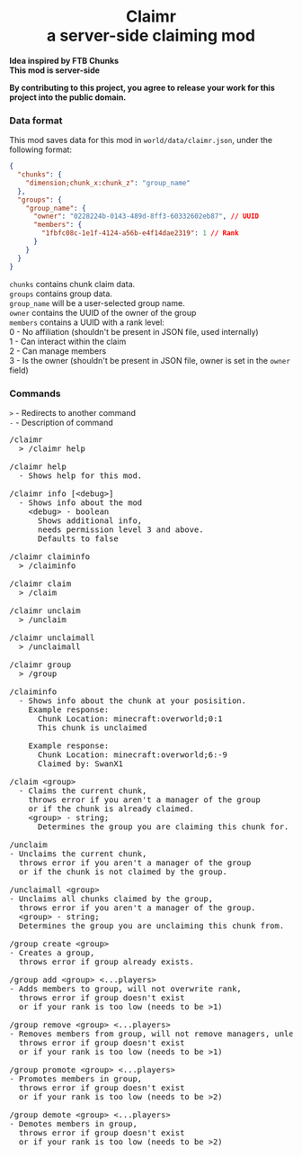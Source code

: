 <h1 align="center">Claimr<br>a server-side claiming mod</h1>

**Idea inspired by FTB Chunks**<br>
**This mod is server-side**

**By contributing to this project, you agree to release your work for this project into the public domain.**

### Data format
This mod saves data for this mod in `world/data/claimr.json`, under the following format:

```json
{
  "chunks": {
    "dimension;chunk_x:chunk_z": "group_name"
  },
  "groups": {
    "group_name": {
      "owner": "0228224b-0143-489d-8ff3-60332602eb87", // UUID
      "members": {
        "1fbfc08c-1e1f-4124-a56b-e4f14dae2319": 1 // Rank
      }
    }
  }
}
```

<code>chunks</code> contains chunk claim data.<br>
<code>groups</code> contains group data.<br>
<code>group_name</code> will be a user-selected group name.<br>
<code>owner</code> contains the UUID of the owner of the group<br>
<code>members</code> contains a UUID with a rank level:<br>
  0 - No affiliation (shouldn't be present in JSON file, used internally)<br>
  1 - Can interact within the claim<br>
  2 - Can manage members<br>
  3 - Is the owner (shouldn't be present in JSON file, owner is set in the <code>owner</code> field)<br>

### Commands

<code>&gt;</code> - Redirects to another command<br>
<code>-</code> - Description of command

<pre>
/claimr
  > /claimr help

/claimr help
  - Shows help for this mod.

/claimr info [&lt;debug&gt;]
  - Shows info about the mod
    &lt;debug&gt; - boolean
      Shows additional info,
      needs permission level 3 and above.
      Defaults to false

/claimr claiminfo
  &gt; /claiminfo

/claimr claim
  &gt; /claim

/claimr unclaim
  &gt; /unclaim

/claimr unclaimall
  &gt; /unclaimall

/claimr group
  &gt; /group

/claiminfo             
  - Shows info about the chunk at your posisition.
    Example response:
      Chunk Location: minecraft:overworld;0:1
      This chunk is unclaimed
   
    Example response:
      Chunk Location: minecraft:overworld;6:-9
      Claimed by: SwanX1

/claim &lt;group&gt;
  - Claims the current chunk,
    throws error if you aren't a manager of the group
    or if the chunk is already claimed.
    &lt;group&gt; - string;
      Determines the group you are claiming this chunk for.

/unclaim
- Unclaims the current chunk, 
  throws error if you aren't a manager of the group
  or if the chunk is not claimed by the group.

/unclaimall &lt;group&gt;
- Unclaims all chunks claimed by the group,
  throws error if you aren't a manager of the group.
  &lt;group&gt; - string;
  Determines the group you are unclaiming this chunk from.

/group create &lt;group&gt;
- Creates a group,
  throws error if group already exists.

/group add &lt;group&gt; &lt;...players&gt;
- Adds members to group, will not overwrite rank,
  throws error if group doesn't exist
  or if your rank is too low (needs to be >1)

/group remove &lt;group&gt; &lt;...players&gt;
- Removes members from group, will not remove managers, unless you're the owner,
  throws error if group doesn't exist
  or if your rank is too low (needs to be >1)

/group promote &lt;group&gt; &lt;...players&gt;
- Promotes members in group,
  throws error if group doesn't exist
  or if your rank is too low (needs to be >2)

/group demote &lt;group&gt; &lt;...players&gt;
- Demotes members in group,
  throws error if group doesn't exist
  or if your rank is too low (needs to be >2)
</pre>